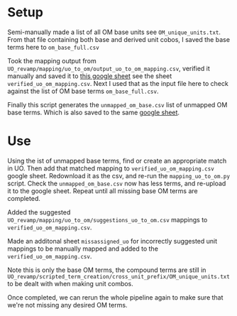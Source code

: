 # Setup

Semi-manually made a list of all OM base units see `OM_unique_units.txt`. From that file containing both base and derived unit cobos, I saved the base terms here to  `om_base_full.csv`

Took the mapping output from `UO_revamp/mapping/uo_to_om/output_uo_to_om_mapping.csv`, verified it manually and saved it to [this google sheet](https://docs.google.com/spreadsheets/d/1JSGDVrF7hfGIgjUYqO40wUhSCUIp5SEDXGa5yMKQCtA/edit?usp=sharing) see the sheet `verified_uo_om_mapping.csv`. Next I used that as the input file here to check against the list of OM base terms `om_base_full.csv`.

Finally this script generates the `unmapped_om_base.csv` list of unmapped OM base terms. Which is also saved to the same [google sheet](https://docs.google.com/spreadsheets/d/1JSGDVrF7hfGIgjUYqO40wUhSCUIp5SEDXGa5yMKQCtA/edit?usp=sharing).

# Use

Using the ist of unmapped base terms, find or create an appropriate match in UO. Then add that matched mapping to `verified_uo_om_mapping.csv` google sheet. Redownload it as the csv, and re-run the `mapping_uo_to_om.py` script. Check the `unmapped_om_base.csv` now has less terms, and re-upload it to the google sheet. Repeat until all missing base OM terms are completed.

Added the suggested `UO_revamp/mapping/uo_to_om/suggestions_uo_to_om.csv` mappings to `verified_uo_om_mapping.csv`.


Made an additonal sheet `missassigned_uo` for incorrectly suggested unit mappings to be manually mapped and added to the `verified_uo_om_mapping.csv`.

Note this is only the base OM terms, the compound terms are still in `UO_revamp/scripted_term_creation/cross_unit_prefix/OM_unique_units.txt` to be dealt with when making unit combos.

Once completed, we can rerun the whole pipeline again to make sure that we're not missing any desired OM terms.
